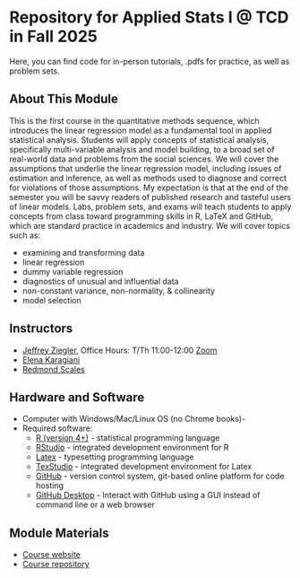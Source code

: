# Repository for Applied Stats I @ TCD in Fall 2025

Here, you can find code for in-person tutorials, .pdfs for practice, as well as problem sets.

## About This Module

This is the first course in the quantitative methods sequence, which introduces the linear regression model as a fundamental tool in applied statistical analysis. Students will apply concepts of statistical analysis, specifically multi-variable analysis and model building, to a broad set of real-world data and problems from the social sciences. We will cover the assumptions that underlie the linear regression model, including issues of estimation and inference, as well as methods used to diagnose and correct for violations of those assumptions. My expectation is that at the end of the semester you will be savvy readers of published research and tasteful users of linear models. Labs, problem sets, and exams will teach students to apply concepts from class toward programming skills in R, LaTeX and GitHub, which are standard practice in academics and industry. We will cover topics such as:

- examining and transforming data
- linear regression
- dummy variable regression
- diagnostics of unusual and influential data
- non-constant variance, non-normality, & collinearity
- model selection

## Instructors
- [Jeffrey Ziegler](mailto:zieglerj@tcd.ie), Office Hours: T/Th 11:00-12:00 [Zoom](https://calendly.com/jeffreymziegler/pou-7003-oh)
- [Elena Karagiani](mailto:karagiae@tcd.ie)
- [Redmond Scales](mailto:RSCALES@tcd.ie)

## Hardware and Software
- Computer with Windows/Mac/Linux OS (no Chrome books)-
- Required software:
    - [R (version 4+)](https://cran.r-project.org/mirrors.html) - statistical programming language
    - [RStudio](https://posit.co/download/rstudio-desktop/) - integrated development environment for R
    - [Latex](https://www.latex-project.org/get/) - typesetting programming language
    - [TexStudio](https://www.texstudio.org/) - integrated development environment for Latex
    - [GitHub](https://github.com/) - version control system, git-based online platform for code hosting
    - [GitHub Desktop](https://desktop.github.com/download/) - Interact with GitHub using a GUI instead of command line or a web browser
      
## Module Materials
- [Course website](https://jeffreyziegler.org/pages/POU7001/454bb65f037965c84ff5ab4e9140df7e4787e69a/)
- [Course repository](github.com/ASDS-TCD/StatsI_2025)
